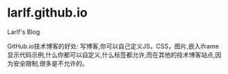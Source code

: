 # larlf.github.io
Larlf's Blog

GitHub.io技术博客的好处: 写博客,你可以自己定义JS，CSS，图片,嵌入iframe 显示代码示例,什么你都可以自定义,什么标签都允许,而在其他的技术博客站点,因为安全限制,很多是不允许的。
